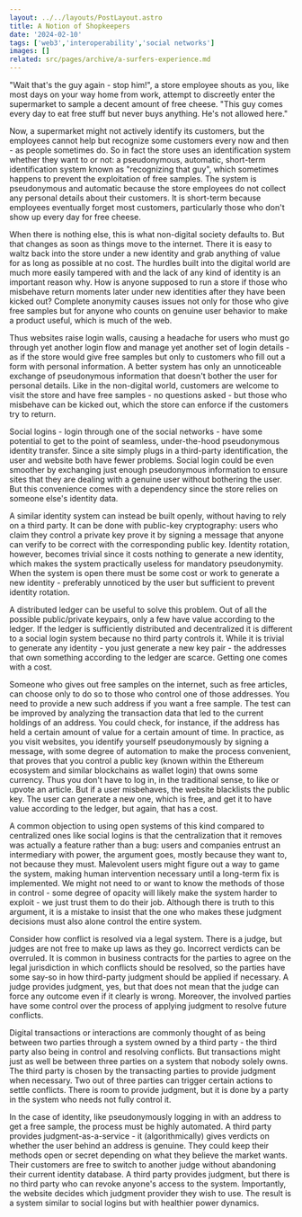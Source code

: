 ```yaml
---
layout: ../../layouts/PostLayout.astro
title: A Notion of Shopkeepers
date: '2024-02-10'
tags: ['web3','interoperability','social networks']
images: []
related: src/pages/archive/a-surfers-experience.md
---
```


"Wait that's the guy again - stop him!", a store employee shouts as you, like most days on your way home from work, attempt to discreetly enter the supermarket to sample a decent amount of free cheese. "This guy comes every day to eat free stuff but never buys anything. He's not allowed here."

Now, a supermarket might not actively identify its customers, but the employees cannot help but recognize some customers every now and then - as people sometimes do. So in fact the store uses an identification system whether they want to or not: a pseudonymous, automatic, short-term identification system known as "recognizing that guy", which sometimes happens to prevent the exploitation of free samples. The system is pseudonymous and automatic because the store employees do not collect any personal details about their customers. It is short-term because employees eventually forget most customers, particularly those who don't show up every day for free cheese.

When there is nothing else, this is what non-digital society defaults to. But that changes as soon as things move to the internet. There it is easy to waltz back into the store under a new identity and grab anything of value for as long as possible at no cost. The hurdles built into the digital world are much more easily tampered with and the lack of any kind of identity is an important reason why. How is anyone supposed to run a store if those who misbehave return moments later under new identities after they have been kicked out? Complete anonymity causes issues not only for those who give free samples but for anyone who counts on genuine user behavior to make a product useful, which is much of the web.

Thus websites raise login walls, causing a headache for users who must go through yet another login flow and manage yet another set of login details - as if the store would give free samples but only to customers who fill out a form with personal information. A better system has only an unnoticeable exchange of pseudonymous information that doesn't bother the user for personal details. Like in the non-digital world, customers are welcome to visit the store and have free samples - no questions asked - but those who misbehave can be kicked out, which the store can enforce if the customers try to return.

Social logins - login through one of the social networks - have some potential to get to the point of seamless, under-the-hood pseudonymous identity transfer. Since a site simply plugs in a third-party identification, the user and website both have fewer problems. Social login could be even smoother by exchanging just enough pseudonymous information to ensure sites that they are dealing with a genuine user without bothering the user. But this convenience comes with a dependency since the store relies on someone else's identity data.

A similar identity system can instead be built openly, without having to rely on a third party. It can be done with public-key cryptography: users who claim they control a private key prove it by signing a message that anyone can verify to be correct with the corresponding public key. Identity rotation, however, becomes trivial since it costs nothing to generate a new identity, which makes the system practically useless for mandatory pseudonymity. When the system is open there must be some cost or work to generate a new identity - preferably unnoticed by the user but sufficient to prevent identity rotation.

A distributed ledger can be useful to solve this problem. Out of all the possible public/private keypairs, only a few have value according to the ledger. If the ledger is sufficiently distributed and decentralized it is different to a social login system because no third party controls it. While it is trivial to generate any identity - you just generate a new key pair - the addresses that own something according to the ledger are scarce. Getting one comes with a cost.

Someone who gives out free samples on the internet, such as free articles, can choose only to do so to those who control one of those addresses. You need to provide a new such address if you want a free sample. The test can be improved by analyzing the transaction data that led to the current holdings of an address. You could check, for instance, if the address has held a certain amount of value for a certain amount of time. In practice, as you visit websites, you identify yourself pseudonymously by signing a message, with some degree of automation to make the process convenient, that proves that you control a public key (known within the Ethereum ecosystem and similar blockchains as wallet login) that owns some currency. Thus you don't have to log in, in the traditional sense, to like or upvote an article. But if a user misbehaves, the website blacklists the public key. The user can generate a new one, which is free, and get it to have value according to the ledger, but again, that has a cost.

A common objection to using open systems of this kind compared to centralized ones like social logins is that the centralization that it removes was actually a feature rather than a bug: users and companies entrust an intermediary with power, the argument goes, mostly because they want to, not because they must. Malevolent users might figure out a way to game the system, making human intervention necessary until a long-term fix is implemented. We might not need to or want to know the methods of those in control - some degree of opacity will likely make the system harder to exploit - we just trust them to do their job. Although there is truth to this argument, it is a mistake to insist that the one who makes these judgment decisions must also alone control the entire system.

Consider how conflict is resolved via a legal system. There is a judge, but judges are not free to make up laws as they go. Incorrect verdicts can be overruled. It is common in business contracts for the parties to agree on the legal jurisdiction in which conflicts should be resolved, so the parties have some say-so in how third-party judgment should be applied if necessary. A judge provides judgment, yes, but that does not mean that the judge can force any outcome even if it clearly is wrong. Moreover, the involved parties have some control over the process of applying judgment to resolve future conflicts.

Digital transactions or interactions are commonly thought of as being between two parties through a system owned by a third party - the third party also being in control and resolving conflicts. But transactions might just as well be between three parties on a system that nobody solely owns. The third party is chosen by the transacting parties to provide judgment when necessary. Two out of three parties can trigger certain actions to settle conflicts. There is room to provide judgment, but it is done by a party in the system who needs not fully control it.

In the case of identity, like pseudonymously logging in with an address to get a free sample, the process must be highly automated. A third party provides judgment-as-a-service - it (algorithmically) gives verdicts on whether the user behind an address is genuine. They could keep their methods open or secret depending on what they believe the market wants. Their customers are free to switch to another judge without abandoning their current identity database. A third party provides judgment, but there is no third party who can revoke anyone's access to the system. Importantly, the website decides which judgment provider they wish to use. The result is a system similar to social logins but with healthier power dynamics.

